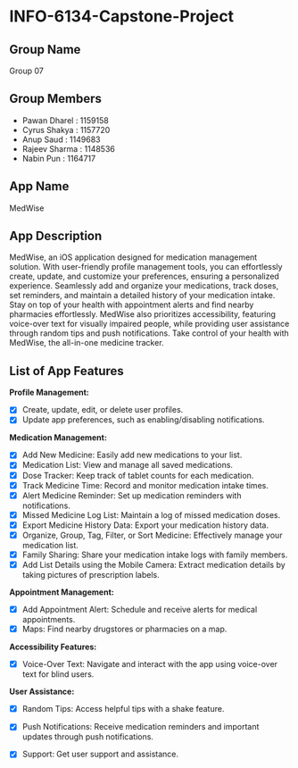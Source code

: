 # INFO-6134-Capstone-Project

## Group Name
Group 07

## Group Members
* Pawan Dharel : 1159158
* Cyrus Shakya : 1157720
* Anup Saud    : 1149683
* Rajeev Sharma : 1148536
* Nabin Pun : 1164717

## App Name
MedWise 

## App Description
MedWise, an iOS application designed for medication management solution. With user-friendly profile management tools, you can effortlessly create, update, and customize your preferences, ensuring a personalized experience. Seamlessly add and organize your medications, track doses, set reminders, and maintain a detailed history of your medication intake. Stay on top of your health with appointment alerts and find nearby pharmacies effortlessly. MedWise also prioritizes accessibility, featuring voice-over text for visually impaired people, while providing user assistance through random tips and push notifications. Take control of your health with MedWise, the all-in-one medicine tracker.

## List of App Features

**Profile Management:**
- [x] Create, update, edit, or delete user profiles.
- [x] Update app preferences, such as enabling/disabling notifications.

**Medication Management:**
- [x] Add New Medicine: Easily add new medications to your list.
- [x] Medication List: View and manage all saved medications.
- [x] Dose Tracker: Keep track of tablet counts for each medication.
- [x] Track Medicine Time: Record and monitor medication intake times.
- [x] Alert Medicine Reminder: Set up medication reminders with notifications.
- [x] Missed Medicine Log List: Maintain a log of missed medication doses.
- [x] Export Medicine History Data: Export your medication history data.
- [x] Organize, Group, Tag, Filter, or Sort Medicine: Effectively manage your medication list.
- [x] Family Sharing: Share your medication intake logs with family members.
- [x] Add List Details using the Mobile Camera: Extract medication details by taking pictures of prescription labels.

**Appointment Management:**
- [x] Add Appointment Alert: Schedule and receive alerts for medical appointments.
- [x] Maps: Find nearby drugstores or pharmacies on a map.

**Accessibility Features:**
- [x] Voice-Over Text: Navigate and interact with the app using voice-over text for blind users.

**User Assistance:**
- [x] Random Tips: Access helpful tips with a shake feature.
- [x] Push Notifications: Receive medication reminders and important updates through push notifications.
- [x] Support: Get user support and assistance.

